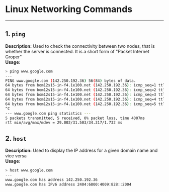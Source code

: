 # Linux Networking Commands
---

## 1. `ping`
**Description:** Used to check the connectivity between two nodes, that is whether the server is connected. It is a short form of "Packet Internet Groper" \
**Usage:**
```bash
> ping www.google.com
---
PING www.google.com (142.250.192.36) 56(84) bytes of data.
64 bytes from bom12s15-in-f4.1e100.net (142.250.192.36): icmp_seq=1 ttl=58 time=31.5 ms
64 bytes from bom12s15-in-f4.1e100.net (142.250.192.36): icmp_seq=2 ttl=58 time=31.9 ms
64 bytes from bom12s15-in-f4.1e100.net (142.250.192.36): icmp_seq=3 ttl=58 time=30.7 ms
64 bytes from bom12s15-in-f4.1e100.net (142.250.192.36): icmp_seq=4 ttl=58 time=34.3 ms
64 bytes from bom12s15-in-f4.1e100.net (142.250.192.36): icmp_seq=5 ttl=58 time=29.0 ms
^C
--- www.google.com ping statistics ---
5 packets transmitted, 5 received, 0% packet loss, time 4007ms
rtt min/avg/max/mdev = 29.002/31.503/34.317/1.732 ms
```

## 2. `host`
**Description:** Used to display the IP address for a given domain name and vice versa \
**Usage:**
```bash
> host www.google.com
---
www.google.com has address 142.250.192.36
www.google.com has IPv6 address 2404:6800:4009:828::2004
```